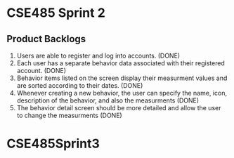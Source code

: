 # CSE485 Sprint 2

## Product Backlogs

1. Users are able to register and log into accounts. (DONE)
2. Each user has a separate behavior data associated with their registered account. (DONE)
3. Behavior items listed on the screen display their measurment values and are sorted according to their dates. (DONE)
4. Whenever creating a new behavior, the user can specify the name, icon, description of the behavior, and also the measurments (DONE)
5. The behavior detail screen should be more detailed and allow the user to change the measurments (DONE)
# CSE485Sprint3
